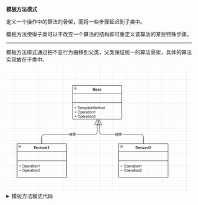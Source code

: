 
**模板方法模式**

定义一个操作中的算法的骨架，而将一些步骤延迟到子类中。

模板方法使得子类可以不改变一个算法的结构即可重定义该算法的某些特殊步骤。

------------------------

模板方法模式通过把不变行为搬移到父类，父类保证统一的算法骨架，具体的算法实现放在子类中。

<img src="uml.png">

<details>
<summary>模板方法模式代码</summary>

```c++
#include<iostream>
using namespace std;

class Base {
public:
    virtual void Operation1() = 0;  
    virtual void Operation2() = 0;
    void TemplateMethod() {
        Operation1();
        Operation2();
    }
};

class Derived1 : public Base {
public:
    virtual void Operation1() override {
        cout << "Derived1 Operation1" << endl;
    }
    virtual void Operation2() override {
        cout << "Derived1 Operation2" << endl;
    }
};

class Derived2 : public Base {
public:
    virtual void Operation1() override {
        cout << "Derived2 Operation1" << endl;
    }
    virtual void Operation2() override {
        cout << "Derived2 Operation2" << endl;
    }
};


int main(int argc, char const *argv[])
{
    Derived1 d1;
    d1.TemplateMethod();

    Derived2 d2;
    d2.TemplateMethod();
    return 0;
}
```

</details>








